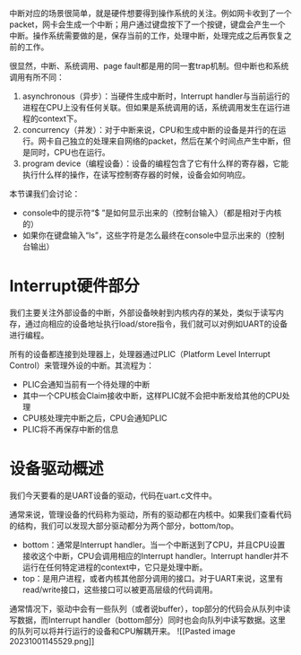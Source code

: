 中断对应的场景很简单，就是硬件想要得到操作系统的关注。例如网卡收到了一个packet，网卡会生成一个中断；用户通过键盘按下了一个按键，键盘会产生一个中断。操作系统需要做的是，保存当前的工作，处理中断，处理完成之后再恢复之前的工作。

很显然，中断、系统调用、page fault都是用的同一套trap机制。但中断也和系统调用有所不同：
1. asynchronous（异步）：当硬件生成中断时，Interrupt handler与当前运行的进程在CPU上没有任何关联。但如果是系统调用的话，系统调用发生在运行进程的context下。
2. concurrency（并发）：对于中断来说，CPU和生成中断的设备是并行的在运行。网卡自己独立的处理来自网络的packet，然后在某个时间点产生中断，但是同时，CPU也在运行。
3. program device（编程设备）：设备的编程包含了它有什么样的寄存器，它能执行什么样的操作，在读写控制寄存器的时候，设备会如何响应。

本节课我们会讨论：
- console中的提示符“$ ”是如何显示出来的（控制台输入）（都是相对于内核的）
- 如果你在键盘输入“ls”，这些字符是怎么最终在console中显示出来的（控制台输出）

# Interrupt硬件部分
我们主要关注外部设备的中断，外部设备映射到内核内存的某处，类似于读写内存，通过向相应的设备地址执行load/store指令，我们就可以对例如UART的设备进行编程。

所有的设备都连接到处理器上，处理器通过PLIC（Platform Level Interrupt Control）来管理外设的中断。其流程为：
- PLIC会通知当前有一个待处理的中断
- 其中一个CPU核会Claim接收中断，这样PLIC就不会把中断发给其他的CPU处理
- CPU核处理完中断之后，CPU会通知PLIC
- PLIC将不再保存中断的信息

# 设备驱动概述
我们今天要看的是UART设备的驱动，代码在uart.c文件中。

通常来说，管理设备的代码称为驱动，所有的驱动都在内核中。如果我们查看代码的结构，我们可以发现大部分驱动都分为两个部分，bottom/top。
- bottom：通常是Interrupt handler。当一个中断送到了CPU，并且CPU设置接收这个中断，CPU会调用相应的Interrupt handler。Interrupt handler并不运行在任何特定进程的context中，它只是处理中断。
- top：是用户进程，或者内核其他部分调用的接口。对于UART来说，这里有read/write接口，这些接口可以被更高层级的代码调用。

通常情况下，驱动中会有一些队列（或者说buffer），top部分的代码会从队列中读写数据，而Interrupt handler（bottom部分）同时也会向队列中读写数据。这里的队列可以将并行运行的设备和CPU解耦开来。
![[Pasted image 20231001145529.png]]



